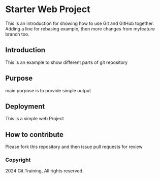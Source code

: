 # Starter Web Project

This is an introduction for showing how to use Git and GitHub together. Adding a line for rebasing example, then more changes from myfeature branch too.

## Introduction

This is an example to show different parts of git repository

## Purpose

main purpose is to provide simple output

## Deployment

This is a simple web Project

## How to contribute

Please fork this repository and then issue pull requests for review

### Copyright

2024 Git.Training, All rights reserved.

